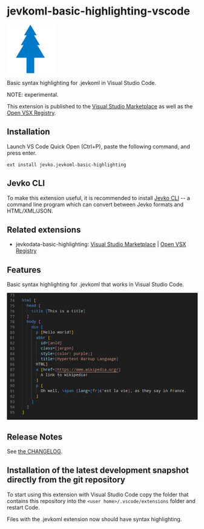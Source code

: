 # jevkoml-basic-highlighting-vscode

[![jevko logo](lang-icon.png)](https://jevko.org)

Basic syntax highlighting for .jevkoml in Visual Studio Code.

NOTE: experimental.

This extension is published to the [Visual Studio Marketplace](https://marketplace.visualstudio.com/items?itemName=jevko.jevkoml-basic-highlighting) as well as the [Open VSX Registry](https://open-vsx.org/extension/jevko/jevkoml-basic-highlighting).

## Installation

Launch VS Code Quick Open (Ctrl+P), paste the following command, and press enter.

```
ext install jevko.jevkoml-basic-highlighting
```

## Jevko CLI

To make this extension useful, it is recommended to install [Jevko CLI](https://github.com/jevko/jevko-cli) -- a command line program which can convert between Jevko formats and HTML/XML/JSON.

## Related extensions

* jevkodata-basic-highlighting: [Visual Studio Marketplace](https://marketplace.visualstudio.com/items?itemName=jevko.jevkodata-basic-highlighting) | [Open VSX Registry](https://open-vsx.org/extension/jevko/jevkodata-basic-highlighting)

## Features

Basic syntax highlighting for .jevkoml that works in Visual Studio Code.

![screenshot](screenshot.png)

<!-- Includes experimental support for heredocs. -->

<!-- todo: expand on heredocs -->

<!-- ## Requirements

If you have any requirements or dependencies, add a section describing those and how to install and configure them. -->

<!-- ## Extension Settings

Include if your extension adds any VS Code settings through the `contributes.configuration` extension point.

For example:

This extension contributes the following settings:

* `myExtension.enable`: enable/disable this extension
* `myExtension.thing`: set to `blah` to do something -->

<!-- ## Known Issues

There is an unfixable bug where only the lines that contain an opening bracket `[` in Jevko prefixes are properly highlighted.

Other lines look the same as suffixes.

Here is an illustration:

![screenshot of the bug](screenshot-bug.png)

This is impossible to workaround, because TextMate grammars used by Visual Studio Code for basic highlighting are line-oriented, while Jevko is not.

However Visual Studio Code allows more advanced extensions for semantic highlighting which have no such limitations. Once such an extension for Jevko is published, this one will be deprecated. -->

## Release Notes

See [the CHANGELOG](CHANGELOG.md).

## Installation of the latest development snapshot directly from the git repository

To start using this extension with Visual Studio Code copy the folder that contains this repository into the `<user home>/.vscode/extensions` folder and restart Code.

Files with the .jevkoml extension now should have syntax highlighting.